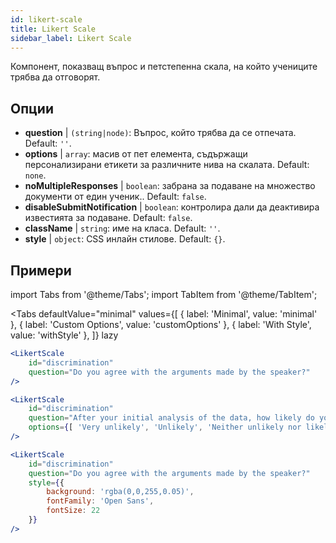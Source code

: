 ```yaml
---
id: likert-scale
title: Likert Scale
sidebar_label: Likert Scale
---
```


Компонент, показващ въпрос и петстепенна скала, на който учениците трябва да отговорят.

## Опции

* __question__ | `(string|node)`: Въпрос, който трябва да се отпечата. Default: `''`.
* __options__ | `array`: масив от пет елемента, съдържащи персонализирани етикети за различните нива на скалата. Default: `none`.
* __noMultipleResponses__ | `boolean`: забрана за подаване на множество документи от един ученик.. Default: `false`.
* __disableSubmitNotification__ | `boolean`: контролира дали да деактивира известията за подаване. Default: `false`.
* __className__ | `string`: име на класа. Default: `''`.
* __style__ | `object`: CSS инлайн стилове. Default: `{}`.


## Примери

import Tabs from '@theme/Tabs';
import TabItem from '@theme/TabItem';

<Tabs
    defaultValue="minimal"
    values={[
        { label: 'Minimal', value: 'minimal' },
        { label: 'Custom Options', value: 'customOptions' },
        { label: 'With Style', value: 'withStyle' },
    ]}
    lazy
>

<TabItem value="minimal">

```jsx live
<LikertScale 
    id="discrimination" 
    question="Do you agree with the arguments made by the speaker?" 
/>
```
</TabItem>

<TabItem value="customOptions">

```jsx live
<LikertScale 
    id="discrimination" 
    question="After your initial analysis of the data, how likely do you think it is that players are discriminated against by soccer referees because of their skin tone?" 
    options={[ 'Very unlikely', 'Unlikely', 'Neither unlikely nor likely', 'Likely', 'Very Likely']}
/>
```
</TabItem>

<TabItem value="withStyle">

```jsx live
<LikertScale 
    id="discrimination" 
    question="Do you agree with the arguments made by the speaker?" 
    style={{ 
        background: 'rgba(0,0,255,0.05)', 
        fontFamily: 'Open Sans', 
        fontSize: 22 
    }}
/>
```

</TabItem>

</Tabs>

